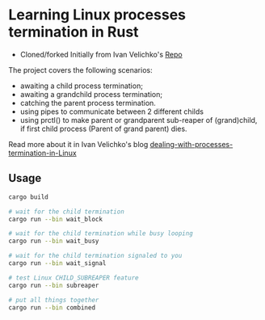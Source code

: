 # Learning Linux processes termination in Rust

- Cloned/forked Initially from Ivan Velichko's [Repo](https://github.com/iximiuz/reapme)

The project covers the following scenarios:

- awaiting a child process termination;
- awaiting a grandchild process termination;
- catching the parent process termination.
- using pipes to communicate between 2 different childs
- using prctl() to make parent or grandparent sub-reaper of (grand)child, if first child process (Parent of grand parent) dies.

Read more about it in Ivan Velichko's blog [dealing-with-processes-termination-in-Linux](https://iximiuz.com/en/posts/dealing-with-processes-termination-in-Linux/)

## Usage

```bash
cargo build

# wait for the child termination
cargo run --bin wait_block

# wait for the child termination while busy looping
cargo run --bin wait_busy

# wait for the child termination signaled to you
cargo run --bin wait_signal

# test Linux CHILD_SUBREAPER feature
cargo run --bin subreaper

# put all things together
cargo run --bin combined
```
